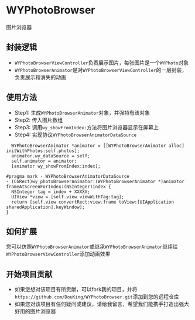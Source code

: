 # WYPhotoBrowser
图片浏览器

## 封装逻辑

- `WYPhotoBrowserViewController`负责展示图片，每张图片是一个`WYPhoto`对象
- `WYPhotoBrowserAnimator`是对`WYPhotoBrowserViewController`的一层封装，负责展示和消失的动画

## 使用方法

- Step1: 生成`WYPhotoBrowserAnimator`对象，并强持有该对象
- Step2: 传入图片数组
- Step3: 调用`wy_showFromIndex:`方法将图片浏览器显示在屏幕上
- Step4: 实现协议`WYPhotoBrowserAnimatorDataSource`

```
  WYPhotoBrowserAnimator *animator = [[WYPhotoBrowserAnimator alloc] initWithPhotos:self.photos];
  animator.wy_dataSource = self;
  self.animator = animator;
  [animator wy_showFromIndex:index];
```

```
#pragma mark - WYPhotoBrowserAnimatorDataSource
- (CGRect)wy_photoBrowserAnimator:(WYPhotoBrowserAnimator *)animator frameAtScreenForIndex:(NSInteger)index {
  NSInteger tag = index + XXXXX;
  UIView *view = [self.view viewWithTag:tag];
  return [self.view convertRect:view.frame toView:[UIApplication sharedApplication].keyWindow];
}
```

## 如何扩展

您可以仿照`WYPhotoBrowserAnimator`或继承`WYPhotoBrowserAnimator`继续给`WYPhotoBrowserViewController`添加动画效果

## 开始项目贡献

- 如果您想对该项目有所贡献，可以fork我的项目，并将`https://github.com/DouKing/WYPhotoBrowser.git`添加到您的远程仓库
- 如果您对该项目有任何疑问或建议，请给我留言，希望我们能携手打造出强大好用的图片浏览器